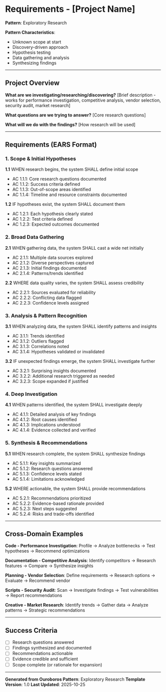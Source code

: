 # Requirements - [Project Name]

**Pattern**: Exploratory Research

**Pattern Characteristics**:
- Unknown scope at start
- Discovery-driven approach
- Hypothesis testing
- Data gathering and analysis
- Synthesizing findings

---

## Project Overview

**What are we investigating/researching/discovering?**
[Brief description - works for performance investigation, competitive analysis, vendor selection, security audit, market research]

**What questions are we trying to answer?**
[Core research questions]

**What will we do with the findings?**
[How research will be used]

---

## Requirements (EARS Format)

### 1. Scope & Initial Hypotheses

**1.1** WHEN research begins, the system SHALL define initial scope
  - AC 1.1.1: Core research questions documented
  - AC 1.1.2: Success criteria defined
  - AC 1.1.3: Out-of-scope areas identified
  - AC 1.1.4: Timeline and resource constraints documented

**1.2** IF hypotheses exist, the system SHALL document them
  - AC 1.2.1: Each hypothesis clearly stated
  - AC 1.2.2: Test criteria defined
  - AC 1.2.3: Expected outcomes documented

### 2. Broad Data Gathering

**2.1** WHEN gathering data, the system SHALL cast a wide net initially
  - AC 2.1.1: Multiple data sources explored
  - AC 2.1.2: Diverse perspectives captured
  - AC 2.1.3: Initial findings documented
  - AC 2.1.4: Patterns/trends identified

**2.2** WHERE data quality varies, the system SHALL assess credibility
  - AC 2.2.1: Sources evaluated for reliability
  - AC 2.2.2: Conflicting data flagged
  - AC 2.2.3: Confidence levels assigned

### 3. Analysis & Pattern Recognition

**3.1** WHEN analyzing data, the system SHALL identify patterns and insights
  - AC 3.1.1: Trends identified
  - AC 3.1.2: Outliers flagged
  - AC 3.1.3: Correlations noted
  - AC 3.1.4: Hypotheses validated or invalidated

**3.2** IF unexpected findings emerge, the system SHALL investigate further
  - AC 3.2.1: Surprising insights documented
  - AC 3.2.2: Additional research triggered as needed
  - AC 3.2.3: Scope expanded if justified

### 4. Deep Investigation

**4.1** WHEN patterns identified, the system SHALL investigate deeply
  - AC 4.1.1: Detailed analysis of key findings
  - AC 4.1.2: Root causes identified
  - AC 4.1.3: Implications understood
  - AC 4.1.4: Evidence collected and verified

### 5. Synthesis & Recommendations

**5.1** WHEN research complete, the system SHALL synthesize findings
  - AC 5.1.1: Key insights summarized
  - AC 5.1.2: Research questions answered
  - AC 5.1.3: Confidence levels stated
  - AC 5.1.4: Limitations acknowledged

**5.2** WHERE actionable, the system SHALL provide recommendations
  - AC 5.2.1: Recommendations prioritized
  - AC 5.2.2: Evidence-based rationale provided
  - AC 5.2.3: Next steps suggested
  - AC 5.2.4: Risks and trade-offs identified

---

## Cross-Domain Examples

**Code - Performance Investigation**: Profile → Analyze bottlenecks → Test hypotheses → Recommend optimizations

**Documentation - Competitive Analysis**: Identify competitors → Research features → Compare → Synthesize insights

**Planning - Vendor Selection**: Define requirements → Research options → Evaluate → Recommend vendor

**Scripts - Security Audit**: Scan → Investigate findings → Test vulnerabilities → Report recommendations

**Creative - Market Research**: Identify trends → Gather data → Analyze patterns → Strategic recommendations

---

## Success Criteria

- [ ] Research questions answered
- [ ] Findings synthesized and documented
- [ ] Recommendations actionable
- [ ] Evidence credible and sufficient
- [ ] Scope complete (or rationale for expansion)

---

**Generated from Ouroboros Pattern**: Exploratory Research
**Template Version**: 1.0
**Last Updated**: 2025-10-25
